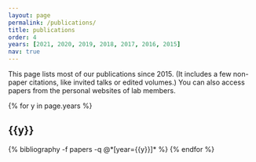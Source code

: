 ```yaml
---
layout: page
permalink: /publications/
title: publications
order: 4
years: [2021, 2020, 2019, 2018, 2017, 2016, 2015]
nav: true
---
```


<div class="publications">

<p>This page lists most of our publications since 2015. (It includes a few non-paper citations, like invited talks or edited volumes.) You can also access papers from the personal websites of lab members.
</p>

{% for y in page.years %}
  <h2 class="year">{{y}}</h2>
  {% bibliography -f papers -q @*[year={{y}}]* %}
{% endfor %}

</div>
